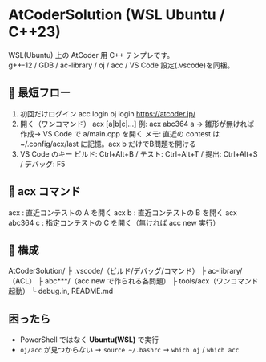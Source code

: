 # AtCoderSolution (WSL Ubuntu / C++23)

WSL(Ubuntu) 上の AtCoder 用 C++ テンプレです。  
g++-12 / GDB / ac-library / oj / acc / VS Code 設定(.vscode)を同梱。

## 🔑 最短フロー
1) 初回だけログイン
   acc login
   oj login https://atcoder.jp/
2) 開く（ワンコマンド）
   acx <contest-id> [a|b|c|...]
   例: acx abc364 a  → 雛形が無ければ作成→ VS Code で a/main.cpp を開く
   メモ: 直近の contest は ~/.config/acx/last に記憶。acx b だけでB問題を開ける
3) VS Code のキー
   ビルド: Ctrl+Alt+B / テスト: Ctrl+Alt+T / 提出: Ctrl+Alt+S / デバッグ: F5

## 🧭 acx コマンド
acx            : 直近コンテストの A を開く
acx b          : 直近コンテストの B を開く
acx abc364 c   : 指定コンテストの C を開く（無ければ acc new 実行）

## 📁 構成
AtCoderSolution/
 ├ .vscode/（ビルド/デバッグ/コマンド）
 ├ ac-library/（ACL）
 ├ abc***/（acc new で作られる各問題）
 ├ tools/acx（ワンコマンド起動）
 └ debug.in, README.md

## 困ったら
- PowerShell ではなく **Ubuntu(WSL)** で実行
- `oj/acc` が見つからない → `source ~/.bashrc` → `which oj` / `which acc`
